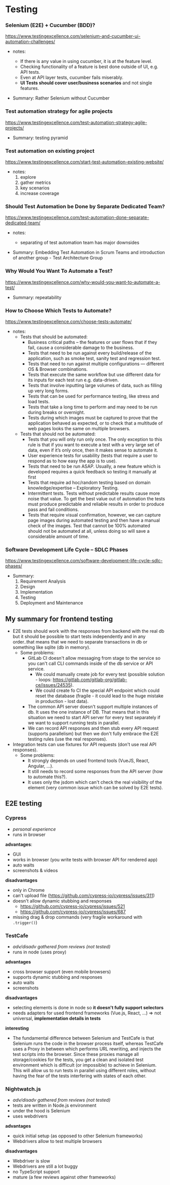 # Testing

### Selenium (E2E) + Cucumber (BDD)?

https://www.testingexcellence.com/selenium-and-cucumber-ui-automation-challenges/

- notes:

  - If there is any value in using cucumber, it is at the feature level.
  - Checking functionality of a feature is best done outside of UI, e.g. API tests.
  - Even at API layer tests, cucumber fails miserably.
  - **UI Tests should cover user/business scenarios** and not single features.

- Summary: Rather Selenium without Cucumber

### Test automation strategy for agile projects

https://www.testingexcellence.com/test-automation-strategy-agile-projects/

- Summary: testing pyramid

### Test automation on existing project

https://www.testingexcellence.com/start-test-automation-existing-website/

- notes:
  1. explore
  1. gather metrics
  1. key scenarios
  1. increase coverage

### Should Test Automation be Done by Separate Dedicated Team?

https://www.testingexcellence.com/test-automation-done-separate-dedicated-team/

- notes:

  - separating of test automation team has major downsides

- Summary: Embedding Test Automation in Scrum Teams and introduction of another group - Test Architecture Group

### Why Would You Want To Automate a Test?

https://www.testingexcellence.com/why-would-you-want-to-automate-a-test/

- Summary: repeatability

### How to Choose Which Tests to Automate?

https://www.testingexcellence.com/choose-tests-automate/

- notes:
  - Tests that should be automated:
    - Business critical paths – the features or user flows that if they fail, cause a considerable damage to the business.
    - Tests that need to be run against every build/release of the application, such as smoke test, sanity test and regression test.
    - Tests that need to run against multiple configurations — different OS & Browser combinations.
    - Tests that execute the same workflow but use different data for its inputs for each test run e.g. data-driven.
    - Tests that involve inputting large volumes of data, such as filling up very long forms.
    - Tests that can be used for performance testing, like stress and load tests.
    - Tests that take a long time to perform and may need to be run during breaks or overnight.
    - Tests during which images must be captured to prove that the application behaved as expected, or to check that a multitude of web pages looks the same on multiple browsers.
  - Tests that should not be automated:
    - Tests that you will only run only once. The only exception to this rule is that if you want to execute a test with a very large set of data, even if it’s only once, then it makes sense to automate it.
    - User experience tests for usability (tests that require a user to respond as to how easy the app is to use).
    - Tests that need to be run ASAP. Usually, a new feature which is developed requires a quick feedback so testing it manually at first
    - Tests that require ad hoc/random testing based on domain knowledge/expertise – Exploratory Testing.
    - Intermittent tests. Tests without predictable results cause more noise that value. To get the best value out of automation the tests must produce predictable and reliable results in order to produce pass and fail conditions.
    - Tests that require visual confirmation, however, we can capture page images during automated testing and then have a manual check of the images.
      Test that cannot be 100% automated should not be automated at all, unless doing so will save a considerable amount of time.

### Software Development Life Cycle – SDLC Phases

https://www.testingexcellence.com/software-development-life-cycle-sdlc-phases/

- Summary:
  1. Requirement Analysis
  1. Design
  1. Implementation
  1. Testing
  1. Deployment and Maintenance

## My summary for frontend testing

- E2E tests should work with the responses from backend with the real db but it should be possible to start tests independently and in any order..that means that we need to separate transactions in db or something like sqlite (db in memory).
    - Some problems:
        - GitLab CI doesn't allow messaging from stage to the service so you can't call CLI commands inside of the db service or API service.
            - We could manually create job for every test (possible solution - loops: https://gitlab.com/gitlab-org/gitlab-ce/issues/24535).
            - We could create fo CI the special API endpoint which could reset the database (fragile - it could lead to the huge mistake in production - lost data).
        - The common API server doesn't support multiple instances of db. It uses the one instance of DB. That means that in this situation we need to start API server for every test separately if we want to support running tests in parallel.
        - We can record API responses and then stub every API request (supports parallelism) but then we don't fully embrace the E2E testing rules (use the real responses).
- Integration tests can use fixtures for API requests (don't use real API responses).
    - Some problems:
        - It strongly depends on used frontend tools (VueJS, React, Angular, ...).
        - It still needs to record some responses from the API server (how to automate this?).
        - It uses only the jsdom which can't check the real visibility of the element (very common issue which can be solved by E2E tests).

## E2E testing

### Cypress

- *personal experience*
- runs in browser

**advantages**:

- GUI
- works in browser (you write tests with browser API for rendered app)
- auto waits
- screenshots & videos

**disadvantages**

- only in Chrome
- can't upload file (https://github.com/cypress-io/cypress/issues/311)
- doesn't allow dynamic stubbing and responses
    - https://github.com/cypress-io/cypress/issues/521
    - https://github.com/cypress-io/cypress/issues/687
- missing drag & drop commands (very fragile workaround with `.trigger()`)

### TestCafe

- *adv/disadv gathered from reviews (not tested)*
- runs in node (uses proxy)

**advantages**

- cross browser support (even mobile browsers)
- supports dynamic stubbing and responses
- auto waits
- screenshots

**disadvantages**

- selecting elements is done in node so **it doesn't fully support selectors**
- needs adapters for used frontend frameworks (Vue.js, React, ...) => not universal, **implementation details in tests**

**interesting**

-  The fundamental difference between Selenium and TestCafe is that Selenium runs the code in the browser process itself, whereas TestCafe uses a Proxy in between which performs URL rewriting, and injects the test scripts into the browser. Since these proxies manage all storage/cookies for the tests, you get a clean and isolated test environment which is difficult (or impossible) to achieve in Selenium. This will allow us to run tests in parallel using different roles, without having the fear of the tests interfering with states of each other.

### Nightwatch.js

- *adv/disadv gathered from reviews (not tested)*
- tests are written in Node.js environment
- under the hood is Selenium
- uses webdrivers

**advantages**

- quick initial setup (as opposed to other Selenium frameworks)
- Webdrivers allow to test multiple browsers

**disadvantages**

- Webdriver is slow
- Webdrivers are still a lot buggy
- no TypeScript support
- mature (a few reviews against other frameworks)
